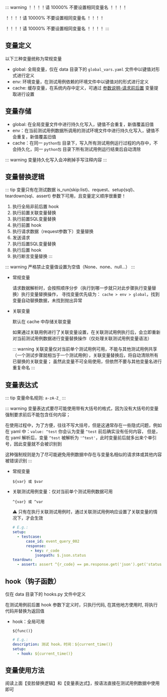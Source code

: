 ::: warning
！！！！请 10000% 不要设置相同变量名 ！！！！

！！！！请 10000% 不要设置相同变量名 ！！！！

！！！！请 10000% 不要设置相同变量名 ！！！！
:::

## 变量定义

以下三种变量统称为常规变量

- global: 全局变量，仅在 data 目录下的 `global_vars.yaml` 文件中以键值对形式进行定义
- env: 环境变量，在测试用例依赖的环境文件中以键值对的形式进行定义
- cache: 缓存变量，在系统内存中定义，可通过 [参数说明-请求前后置](./case_data.md#请求前后置附加说明) 变量提取进行设置

## 变量存储

- global: 在全局变量文件中进行持久化写入，键值不会重复，新值覆盖旧值
- env：在当前测试用例数据所调用的测试环境文件中进行持久化写入，键值不会重复，新值覆盖旧值
- cache：在同一 `python包` 目录下，写入所有测试用例运行过程的内存中，不会持久化，同一 `python包` 目录下所有测试用例运行结束后自动清除

::: warning
变量持久化写入会冲刷掉手写注释内容
:::

## 变量替换逻辑

::: tip
变量只有在测试数据 is_run(skip:list)、request、setup(sql)、teardown(sql、assert) 参数下可用，且变量定义顺序很重要！

1. 执行全局非前后置 hook
2. 执行前置关联变量替换
3. 执行前置SQL变量替换
4. 执行前置 hook
5. 执行请求数据（request参数下）变量替换
6. 发送请求
7. 执行后置SQL变量替换
8. 执行后置 hook
9. 执行断言变量替换
   :::

::: warning
严格禁止变量值设置为空值（None、none、null...）
:::

- 常规变量

  请求数据解析时，会按照顺序分步（执行到哪一步就只对此步骤执行变量替换）执行变量替换操作， 寻找变量优先级为：
  `cache > env > global`，找到变量自动替换数据，未找到抛出异常

- 关联变量

  默认在 cache 中存储关联变量

  如果通过关联用例进行了关联变量设置，在关联测试用例执行后，会立即重新对当前测试用例数据进行变量替换操作（仅处理关联测试用例变量语法）

  ::: warning
  关联变量仅对当前单个测试用例可用，不能与其他测试用例共享（一个测试步骤就相当于一个测试用例），关联变量替换后，将自动清除所有已替换的关联变量；
  虽然此变量不可全局使用，但依然不要与其他变量名进行重复命名
  :::

## 变量表达式

::: tip
变量命名规则: `a-zA-Z_`
:::

::: warning
变量表达式要尽可能使用带有大括号的格式，因为没有大括号的变量强制要求前后不能包含任何内容；

在使用过程中，为了方便，往往不写大括号，但是这通常存在一些隐式问题，例如在 yaml 中：`value: ^test` 你会认为变量 `^test`
前后确实没有任何内容，
但是，在 yaml 解析后，变量 `^test` 被解析为 `'^test'`，此时变量前后就多出来个单引号，因此变量就不会被识别到

这种强制规则是为了尽可能避免用例数据中存在与变量名相似的请求体或其他内容被错误识别
:::

- 常规变量

  ```text
  ${var} 或 $var
  ```

- 关联测试用例变量：仅对当前单个测试用例数据可用

  ```text
  ^{var} 或 ^var
  ``` 

  ⚠️ 只有在执行关联测试用例时，通过关联测试用例响应设置了关联变量的情况下，才会生效

  ```yaml
  # E.g.:
  setup:
    - testcase:
        case_id: event_query_002
        response:
          - key: r_code
            jsonpath: $.json.status
  teardown:
    - assert: assert ^{r_code} == pm.response.get('json').get('status')
  ```

## hook（钩子函数）

仅在 data 目录下的 hooks.py 文件中定义

在测试用例前后置 hook 参数下定义时，只执行代码, 在其他地方使用时, 将执行代码并替换为返回值

- hook：全局可用

  ```text
  ${func()}
  ```
  ```yaml
  # E.g.:
  description: 测试 hook，时间：${current_time()}
  setup:
    - hook: ${current_time()}
  ```

## 变量使用方法

阅读上面【变脸替换逻辑】和【变量表达式】，按语法直接在测试用例数据中使用即可
